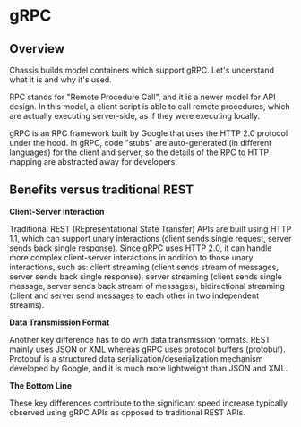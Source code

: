 # gRPC

## Overview

Chassis builds model containers which support gRPC. Let's understand what it is and why it's used.

RPC stands for "Remote Procedure Call", and it is a newer model for API design. In this model, a client script is able to call remote procedures, which are actually executing server-side, as if they were executing locally. 

gRPC is an RPC framework built by Google that uses the HTTP 2.0 protocol under the hood. In gRPC, code "stubs" are auto-generated (in different languages) for the client and server, so the details of the RPC to HTTP mapping are abstracted away for developers.

## Benefits versus traditional REST

**Client-Server Interaction**

Traditional REST (REpresentational State Transfer) APIs are built using HTTP 1.1, which can support unary interactions (client sends single request, server sends back single response). Since gRPC uses HTTP 2.0, it can handle more complex client-server interactions in addition to those unary interactions, such as: client streaming (client sends stream of messages, server sends back single response), server streaming (client sends single message, server sends back stream of messages), bidirectional streaming (client and server send messages to each other in two independent streams). 

**Data Transmission Format**

Another key difference has to do with data transmission formats. REST mainly uses JSON or XML whereas gRPC uses protocol buffers (protobuf). Protobuf is a structured data serialization/deserialization mechanism developed by Google, and it is much more lightweight than JSON and XML. 

**The Bottom Line**

These key differences contribute to the significant speed increase typically observed using gRPC APIs as opposed to traditional REST APIs.
